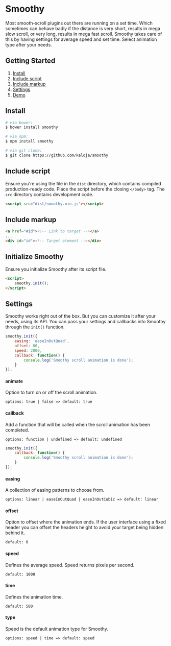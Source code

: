# Smoothy

Most smooth-scroll plugins out there are running on a set time. Which sometimes can behave badly if the distance is very short, results in mega slow scroll, or very long, results in mega fast scroll. Smoothy takes care of this by having settings for average speed and set time. Select animation type after your needs.

## Getting Started

1. [Install](#install)
2. [Include script](#include-script)
3. [Include markup](#include-markup)
4. [Settings](#settings)
5. [Demo](https://kaloja.github.io/smoothy/)

## Install

```sh
# via bower:
$ bower install smoothy

# via npm:
$ npm install smoothy

# via git clone:
$ git clone https://github.com/kaloja/smoothy
```

## Include script

Ensure you're using the file in the `dist` directory, which contains compiled production-ready code. Place the script before the closing `</body>` tag. The `src` directory contains development code.

```html
<script src="dist/smoothy.min.js"></script>
```

## Include markup

```html
<a href="#id"><!-- Link to target --></a>
...
<div id="id"><!-- Target element --></div>
```

## Initialize Smoothy

Ensure you initialize Smoothy after its script file.

```html
<script>
	smoothy.init();
</script>
```

## Settings

Smoothy works right out of the box. But you can customize it after your needs, using its API. You can pass your settings and callbacks into Smoothy through the `init()` function.

```js
smoothy.init({
	easing: 'easeInOutQuad',
	offset: 80,
	speed: 2000,
	callback: function() {
		console.log('Smoothy scroll animation is done');
	}
});
```

#### animate

Option to turn on or off the scroll animation.

`options: true | false => default: true`

#### callback

Add a function that will be called when the scroll animation has been completed.

`options: function | undefined => default: undefined`

```js
smoothy.init({
	callback: function() {
		console.log('Smoothy scroll animation is done');
	}
});
```

#### easing

A collection of easing patterns to choose from.

`options: linear | easeInOutQuad | easeInOutCubic => default: linear`

#### offset

Option to offset where the animation ends. If the user interface using a fixed header you can offset the headers height to avoid your target being hidden behind it.

`default: 0`

#### speed

Defines the average speed. Speed returns pixels per second.

`default: 1000`

#### time

Defines the animation time.

`default: 500`

#### type

Speed is the default animation type for Smoothy.

`options: speed | time => default: speed`
